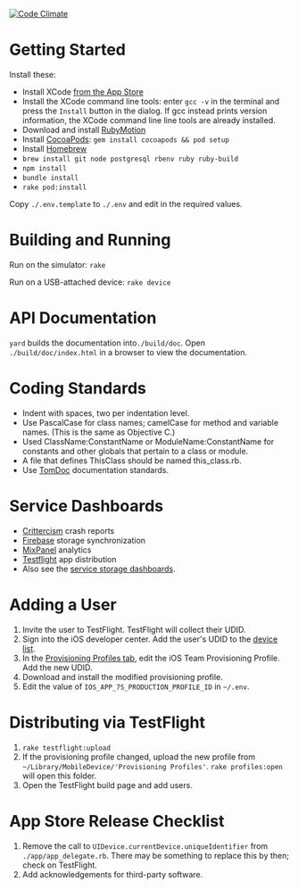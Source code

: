 [![Code Climate](https://codeclimate.com/repos/5290f2d67e00a43c5d053345/badges/923265ce69ba80f69de3/gpa.png)](https://codeclimate.com/repos/5290f2d67e00a43c5d053345/feed)

# Getting Started

Install these:

* Install XCode [from the App Store](https://itunes.apple.com/us/app/xcode/id497799835)
* Install the XCode command line tools: enter `gcc -v` in the terminal and press the `Install` button in the dialog. If gcc instead prints version information, the XCode command line line tools are already installed.
* Download and install [RubyMotion](http://www.rubymotion.com/developer-center/guides/getting-started/)
* Install [CocoaPods](http://cocoapods.org/): `gem install cocoapods && pod setup`
* Install [Homebrew](http://brew.sh)
* `brew install git node postgresql rbenv ruby ruby-build`
* `npm install`
* `bundle install`
* `rake pod:install`

Copy `./.env.template` to `./.env` and edit in the required values.


# Building and Running

Run on the simulator: `rake`

Run on a USB-attached device: `rake device`


# API Documentation

`yard` builds the documentation into`./build/doc`.
Open `./build/doc/index.html` in a browser to view the documentation.


# Coding Standards

* Indent with spaces, two per indentation level.
* Use PascalCase for class names; camelCase for method and variable names. (This is the same as Objective C.)
* Used ClassName:ConstantName or ModuleName:ConstantName for constants and other globals that pertain to a class or module.
* A file that defines ThisClass should be named this_class.rb.
* Use [TomDoc](http://tomdoc.org) documentation standards.


# Service Dashboards

* [Crittercism](https://app.crittercism.com/developers) crash reports
* [Firebase](https://sevensitters.firebaseio.com/) storage synchronization
* [MixPanel](https://mixpanel.com/report/316033/events/#events) analytics
* [Testflight](https://www.testflightapp.com/dashboard/) app distribution
* Also see the [service storage dashboards](http://github.com/osteele/sitters.server#service-dashboards).


# Adding a User
1. Invite the user to TestFlight. TestFlight will collect their UDID.
2. Sign into the iOS developer center. Add the user's UDID to the [device list](https://developer.apple.com/account/ios/device/deviceList.action).
3. In the [Provisioning Profiles tab](https://developer.apple.com/account/ios/profile/profileList.action), edit the iOS Team Provisioning Profile. Add the new UDID.
4. Download and install the modified provisioning profile.
5. Edit the value of `IOS_APP_7S_PRODUCTION_PROFILE_ID` in `~/.env`.


# Distributing via TestFlight
1. `rake testflight:upload`
2. If the provisioning profile changed, upload the new profile from `~/Library/MobileDevice/'Provisioning Profiles'`.
`rake profiles:open` will open this folder.
3. Open the TestFlight build page and add users.


# App Store Release Checklist
1. Remove the call to `UIDevice.currentDevice.uniqueIdentifier` from `./app/app_delegate.rb`.
There may be something to replace this by then; check on TestFlight.
2. Add acknowledgements for third-party software.
